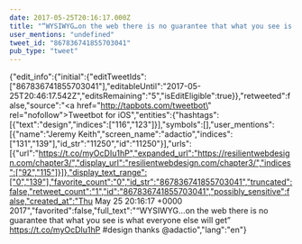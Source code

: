 ```yaml
---
date: 2017-05-25T20:16:17.000Z
title: "“WYSIWYG…on the web there is no guarantee that what you see is what everyone else will get” https://t.co/myOcDIu1hP #design thanks <a href='http://twitter.com/adactio'>@adactio</a>″"
user_mentions: "undefined"
tweet_id: "867836741855703041"
pub_type: "tweet"
---
```

{"edit_info":{"initial":{"editTweetIds":["867836741855703041"],"editableUntil":"2017-05-25T20:46:17.542Z","editsRemaining":"5","isEditEligible":true}},"retweeted":false,"source":"<a href=\"http://tapbots.com/tweetbot\" rel=\"nofollow\">Tweetbot for iΟS</a>","entities":{"hashtags":[{"text":"design","indices":["116","123"]}],"symbols":[],"user_mentions":[{"name":"Jeremy Keith","screen_name":"adactio","indices":["131","139"],"id_str":"11250","id":"11250"}],"urls":[{"url":"https://t.co/myOcDIu1hP","expanded_url":"https://resilientwebdesign.com/chapter3/","display_url":"resilientwebdesign.com/chapter3/","indices":["92","115"]}]},"display_text_range":["0","139"],"favorite_count":"0","id_str":"867836741855703041","truncated":false,"retweet_count":"1","id":"867836741855703041","possibly_sensitive":false,"created_at":"Thu May 25 20:16:17 +0000 2017","favorited":false,"full_text":"“WYSIWYG…on the web there is no guarantee that what you see is what everyone else will get” https://t.co/myOcDIu1hP #design thanks @adactio","lang":"en"}

